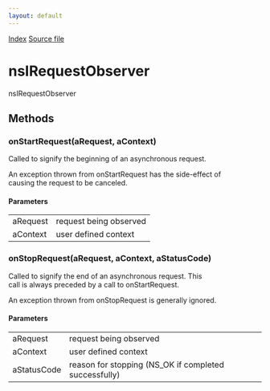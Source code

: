 ```yaml
---
layout: default
---
```

<div id='links'><a href="../index.html">Index</a>
<a href="http://dxr.mozilla.org/mozilla-central/source/netwerk/base/public/nsIRequestObserver.idl">Source file</a>
</div>

# nsIRequestObserver #
  
nsIRequestObserver  
  

## Methods ##

### onStartRequest(aRequest, aContext) ###
  
Called to signify the beginning of an asynchronous request.  
  
  
An exception thrown from onStartRequest has the side-effect of  
causing the request to be canceled.  
  

#### Parameters ####

<table>

<tr>
<td>aRequest</td>
<td>request being observed  
</td>
</tr>

<tr>
<td>aContext</td>
<td>user defined context  
</td>
</tr>

</table>

### onStopRequest(aRequest, aContext, aStatusCode) ###
  
Called to signify the end of an asynchronous request.  This  
call is always preceded by a call to onStartRequest.  
  
  
An exception thrown from onStopRequest is generally ignored.  
  

#### Parameters ####

<table>

<tr>
<td>aRequest</td>
<td>request being observed  
</td>
</tr>

<tr>
<td>aContext</td>
<td>user defined context  
</td>
</tr>

<tr>
<td>aStatusCode</td>
<td>reason for stopping (NS_OK if completed successfully)  
</td>
</tr>

</table>
